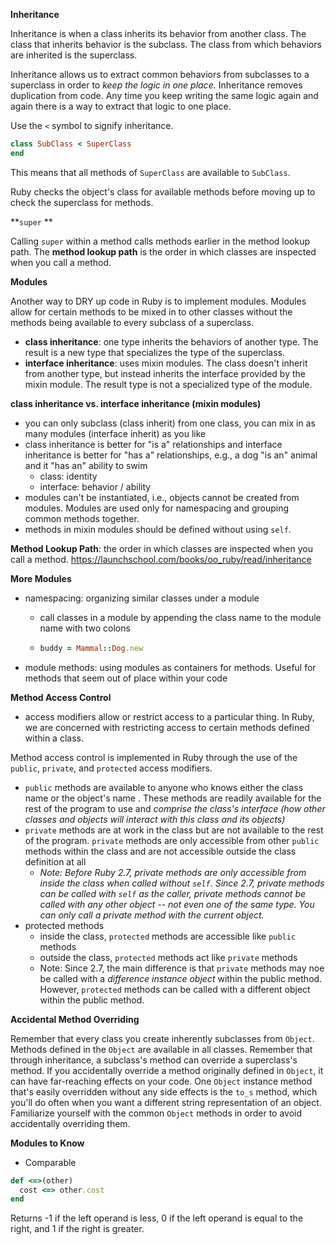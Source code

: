 **Inheritance**

Inheritance is when a class inherits its behavior from another class. The class that inherits behavior is the subclass. The class from which behaviors are inherited is the superclass. 

Inheritance allows us to extract common behaviors from subclasses to a superclass in order to *keep the logic in one place.* Inheritance removes duplication from code. Any time you keep writing the same logic again and again there is a way to extract that logic to one place. 

Use the `<` symbol to signify inheritance. 

```ruby 
class SubClass < SuperClass
end 
```

This means that all methods of `SuperClass` are available to `SubClass`. 

Ruby checks the object's class for available methods before moving up to check the superclass for methods. 

**`super` **

Calling `super` within a method calls methods earlier in the method lookup path. The **method lookup path** is the order in which classes are inspected when you call a method. 

**Modules** 

Another way to DRY up code in Ruby is to implement modules. Modules allow for certain methods to be mixed in to other classes without the methods being available to every subclass of a superclass. 

- **class inheritance**: one type inherits the behaviors of another type. The result is a new type that specializes the type of the superclass. 
- **interface inheritance**: uses mixin modules. The class doesn't inherit from another type, but instead inherits the interface provided by the mixin module. The result type is not a specialized type of the module. 

**class inheritance vs. interface inheritance (mixin modules)**

- you can only subclass (class inherit) from one class, you can mix in as many modules (interface inherit) as you like 
- class inheritance is better for "is a" relationships and interface inheritance is better for "has a" relationships, e.g., a dog "is an" animal and it "has an" ability to swim 
  - class: identity 
  - interface: behavior / ability 
- modules can't be instantiated, i.e., objects cannot be created from modules. Modules are used only for namespacing and grouping common methods together. 
- methods in mixin modules should be defined without using `self`. 

**Method Lookup Path**: the order in which classes are inspected when you call a method. https://launchschool.com/books/oo_ruby/read/inheritance

**More Modules** 

- namespacing: organizing similar classes under a module 

  - call classes in a module by appending the class name to the module name with two colons 

  - ```ruby
    buddy = Mammal::Dog.new
    ```

- module methods: using modules as containers for methods. Useful for methods that seem out of place within your code 

**Method Access Control**

- access modifiers allow or restrict access to a particular thing. In Ruby, we are concerned with restricting access to certain methods defined within a class. 

Method access control is implemented in Ruby through the use of the `public`, `private`, and `protected` access modifiers. 

- `public` methods are available to anyone who knows either the class name or the object's name . These methods are readily available for the rest of the program to use and *comprise the class's interface (how other classes and objects will interact with this class and its objects)*
- `private` methods are at work in the class but are not available to the rest of the program. `private` methods are only accessible from other `public` methods within the class and are not accessible outside the class definition at all 
  - *Note: Before Ruby 2.7, private methods are only accessible from inside the class when called without `self`. Since 2.7, private methods can be called with `self` as the caller, private methods cannot be called with any other object -- not even one of the same type. You can only call a private method with the current object.*
- protected methods 
  - inside the class, `protected` methods are accessible like `public` methods
  - outside the class, `protected` methods act like `private` methods 
  - Note: Since 2.7, the main difference is that `private` methods may noe be called with a *difference instance object* within the public method. However, `protected` methods can be called with a different object within the public method. 

**Accidental Method Overriding**

Remember that every class you create inherently subclasses from `Object`. Methods defined in the `Object` are available in all classes. Remember that through inheritance, a subclass's method can override a superclass's method. If you accidentally override a method originally defined in `Object`, it can have far-reaching effects on your code. One `Object` instance method that's easily overridden without any side effects is the `to_s` method, which you'll do often when you want a different string representation of an object. Familiarize yourself with the common `Object` methods in order to avoid accidentally overriding them. 

**Modules to Know**

- Comparable

```ruby 
def <=>(other)
  cost <=> other.cost
end 
```

Returns -1 if the left operand is less, 0 if the left operand is equal to the right, and 1 if the right is greater. 


